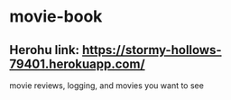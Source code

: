 # movie-book

## Herohu link:  https://stormy-hollows-79401.herokuapp.com/
movie reviews, logging, and movies you want to see
